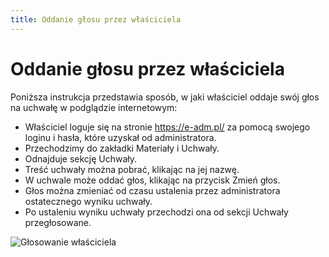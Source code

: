 ```yaml
---
title: Oddanie głosu przez właściciela
---
```

# Oddanie głosu przez właściciela

Poniższa instrukcja przedstawia sposób, w jaki właściciel oddaje swój głos na uchwałę w podglądzie internetowym:

- Właściciel loguje się na stronie https://e-adm.pl/ za pomocą swojego loginu i hasła, które uzyskał od administratora.
- Przechodzimy do zakładki Materiały i Uchwały.
- Odnajduje sekcję Uchwały.
- Treść uchwały można pobrać, klikając na jej nazwę.
- W uchwale może oddać głos, klikając na przycisk Zmień głos.
- Głos można zmieniać od czasu ustalenia przez administratora ostatecznego wyniku uchwały.
- Po ustaleniu wyniku uchwały przechodzi ona od sekcji Uchwały przegłosowane.

![Głosowanie właściciela](glosowaniewlasciciela.gif)